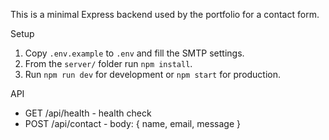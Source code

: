 This is a minimal Express backend used by the portfolio for a contact form.

Setup
1. Copy `.env.example` to `.env` and fill the SMTP settings.
2. From the `server/` folder run `npm install`.
3. Run `npm run dev` for development or `npm start` for production.

API
- GET /api/health - health check
- POST /api/contact - body: { name, email, message }
